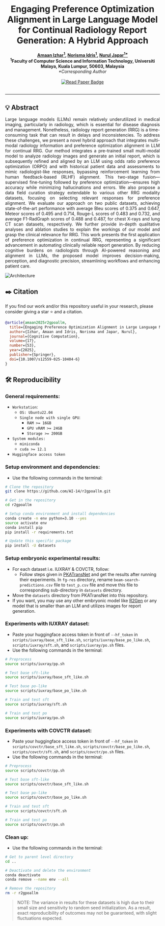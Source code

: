 <h1 align="center">Engaging Preference Optimization Alignment in Large Language Model for Continual Radiology Report Generation: A Hybrid Approach</h1>

<p align="center">
  <strong>
    <a href="https://scholar.google.com/citations?user=FeMCtswAAAAJ&hl=en">Amaan Izhar<sup>1</sup></a>, 
    <a href="https://scholar.google.com.my/citations?user=IgUMlGcAAAAJ&hl=en">Norisma Idris<sup>1</sup></a>, 
    <a href="https://scholar.google.com/citations?user=TyH59tkAAAAJ&hl=en">Nurul Japar<sup>1*</sup></a>
  </strong>
  <br/>
  <strong><sup>1</sup>Faculty of Computer Science and Information Technology, Universiti Malaya, Kuala Lumpur, 50603, Malaysia</strong>
  <br/>
  <em>*Corresponding Author</em>
  <br/><br/>
  <a href="https://link.springer.com/article/10.1007/s12559-025-10404-6">
    <img src="https://img.shields.io/badge/Read%20Paper-Springer-brightgreen?style=for-the-badge" alt="Read Paper Badge">
  </a>
  <br/><br/>
</p>

___

## :bulb: Abstract
<p align="justify">Large language models (LLMs) remain relatively underutilized in medical imaging, particularly in radiology, which is essential for disease diagnosis and management. Nonetheless, radiology report generation (RRG) is a time-consuming task that can result in delays and inconsistencies. To address these challenges, we present a novel hybrid approach that integrates multi-modal radiology information and preference optimization alignment in LLM for continual RRG. Our method integrates a pre-trained small multi-modal model to analyze radiology images and generate an initial report, which is subsequently refined and aligned by an LLM using odds ratio preference optimization (ORPO) and with historical patient data and assessments to mimic radiologist-like responses, bypassing reinforcement learning from human feedback-based (RLHF) alignment. This two-stage fusion—supervised fine-tuning followed by preference optimization—ensures high accuracy while minimizing hallucinations and errors. We also propose a data field curation strategy extendable to various other RRG modality datasets, focusing on selecting relevant responses for preference alignment. We evaluate our approach on two public datasets, achieving state-of-the-art performance with average Bleu scores of 0.375 and 0.647, Meteor scores of 0.495 and 0.714, Rouge-L scores of 0.483 and 0.732, and average F1-RadGraph scores of 0.488 and 0.487, for chest X-rays and lung CT scan datasets, respectively. We further provide in-depth qualitative analyses and ablation studies to explain the workings of our model and grasp the clinical relevance for RRG. This work presents the first application of preference optimization in continual RRG, representing a significant advancement in automating clinically reliable report generation. By reducing cognitive burdens on radiologists through AI-powered reasoning and alignment in LLMs, the proposed model improves decision-making, perception, and diagnostic precision, streamlining workflows and enhancing patient care.</p>

![Architecture](assets/architecture.png)

## :black_nib: Citation
If you find our work and/or this repository useful in your research, please consider giving a star ⭐ and a citation.

```bibtex
@article{amaan2025r2gpoallm,
  title={Engaging Preference Optimization Alignment in Large Language Model for Continual Radiology Report Generation: A Hybrid Approach},
  author={Izhar, Amaan and Idris, Norisma and Japar, Nurul},
  journal={Cognitive Computation},
  volume={17},
  number={53},
  year={2025},
  publisher={Springer},
  doi={10.1007/s12559-025-10404-6}
}
```

## :hammer_and_wrench: Reproducibility
### General requirements:
- `Workstation`:
  - `OS: Ubuntu22.04`
  - `Single node with single GPU`:
    - `RAM >= 16GB`
    - `GPU vRAM >= 24GB`
    - `Storage >= 200GB`
- `System modules:`
  - `miniconda`
  - `cuda >= 12.1`
- `Huggingface access token`

### Setup environment and dependencies:
- Use the following commands in the terminal:
````bash
# Clone the repository
git clone https://github.com/AI-14/r2gpoallm.git

# Get in the repository
cd r2gpoallm

# Setup conda environment and install dependencies
conda create -n env python=3.10 --yes
source activate env
conda install pip
pip install -r requirements.txt

# Update this specific package
pip install -U datasets
````

### Setup embryonic experimental results:
- For each dataset i.e. IUXRAY & COVCTR, follow:
  - Follow steps given in [PKATransNet](https://github.com/AI-14/pkatransnet) and get the results after running their experiments. In `fg-res` directory, rename `beam-search-predictions.csv` file to `test_p.csv` file and move this file to corresponding sub-directory in `datasets` directory.
- Move the `datasets` directory from PKATransNet into this repository.
- If you want, you may use any other embryonic model like [R2Gen](https://github.com/zhjohnchan/R2Gen) or any model that is smaller than an LLM and utilizes images for report generation.

### Experiments with IUXRAY dataset:
- Paste your huggingface access token in front of `--hf_token` in `scripts/iuxray/base_sft_like.sh`, `scripts/iuxray/base_po_like.sh`, `scripts/iuxray/sft.sh`, and `scripts/iuxray/po.sh` files.
- Use the following commands in the terminal:
```bash
# Preprocess
source scripts/iuxray/pp.sh

# Test base sft-like
source scripts/iuxray/base_sft_like.sh

# Test base po-like
source scripts/iuxray/base_po_like.sh

# Train and test sft
source scripts/iuxray/sft.sh

# Train and test po
source scripts/iuxray/po.sh
```

### Experiments with COVCTR dataset:
- Paste your huggingface access token in front of `--hf_token` in `scripts/covctr/base_sft_like.sh`, `scripts/covctr/base_po_like.sh`, `scripts/covctr/sft.sh`, and `scripts/covctr/po.sh` files.
- Use the following commands in the terminal:
```bash
# Preprocess
source scripts/covctr/pp.sh

# Test base sft-like
source scripts/covctr/base_sft_like.sh

# Test base po-like
source scripts/covctr/base_po_like.sh

# Train and test sft
source scripts/covctr/sft.sh

# Train and test po
source scripts/covctr/po.sh
```

### Clean up:
- Use the following commands in the terminal:
```bash
# Get to parent level directory 
cd ..

# Deactivate and delete the environment 
conda deactivate
conda remove --name env --all

# Remove the repository
rm -r r2gpoallm
```

> NOTE: The variance in results for these datasets is high due to their small size and sensitivity to random seed initialization. As a result, exact reproducibility of outcomes may not be guaranteed, with slight fluctuations expected.
